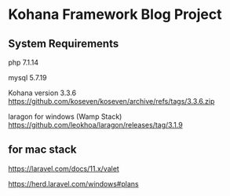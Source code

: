 # Kohana Framework Blog Project

## System Requirements

php 7.1.14

mysql 5.7.19

Kohana version  3.3.6 https://github.com/koseven/koseven/archive/refs/tags/3.3.6.zip


 laragon for windows (Wamp Stack) https://github.com/leokhoa/laragon/releases/tag/3.1.9


## for mac stack 

 https://laravel.com/docs/11.x/valet



 https://herd.laravel.com/windows#plans 
